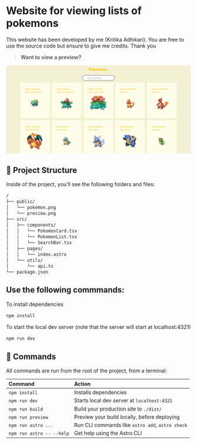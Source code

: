 # Website for viewing lists of pokemons

This website has been developed by me (Kritika Adhikari). You are free to use the source code but ensure to give me credits. Thank you


> **Want to view a preview?** 

![just-the-basics](./public/preview.png)

## 🚀 Project Structure

Inside of the project, you'll see the following folders and files:

```text
/
├── public/
│   └── pokemon.png
│   └── preview.png
├── src/
│   ├── components/
│   │   └── PokemonCard.tsx
│   │   └── PokemonList.tsx
│   │   └── SearchBar.tsx
│   ├── pages/
│   │   └── index.astro
│   └── utils/
│       └── api.ts
└── package.json
```


## Use the following commmands: 

To install dependencies

```sh
npm install
```

To start the local dev server (note that the server will start at localhost:4321)

```sh
npm run dev
```


## 🧞 Commands

All commands are run from the root of the project, from a terminal:

| Command                   | Action                                           |
| :------------------------ | :----------------------------------------------- |
| `npm install`             | Installs dependencies                            |
| `npm run dev`             | Starts local dev server at `localhost:4321`      |
| `npm run build`           | Build your production site to `./dist/`          |
| `npm run preview`         | Preview your build locally, before deploying     |
| `npm run astro ...`       | Run CLI commands like `astro add`, `astro check` |
| `npm run astro -- --help` | Get help using the Astro CLI                     |


